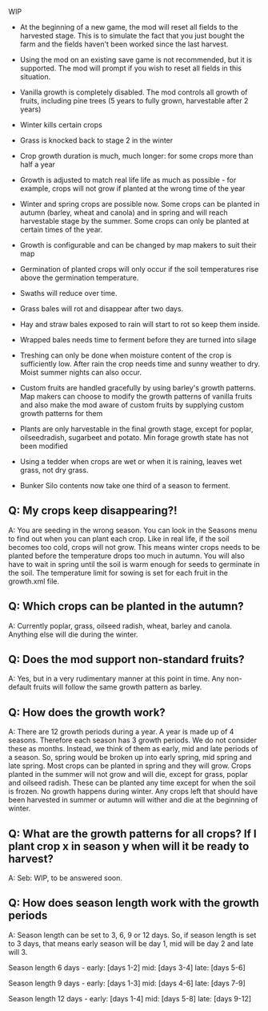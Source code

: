 WIP
- At the beginning of a new game, the mod will reset all fields to the harvested stage. This is to simulate the fact that you just bought the farm and the fields haven't been worked since the last harvest.
- Using the mod on an existing save game is not recommended, but it is supported. The mod will prompt if you wish to reset all fields in this situation.
- Vanilla growth is completely disabled. The mod controls all growth of fruits, including pine trees (5 years to fully grown, harvestable after 2 years)
- Winter kills certain crops
- Grass is knocked back to stage 2 in the winter
- Crop growth duration is much, much longer: for some crops more than half a year
- Growth is adjusted to match real life life as much as possible - for example, crops will not grow if planted at the wrong time of the year
- Winter and spring crops are possible now. Some crops can be planted in autumn (barley, wheat and canola) and in spring and will reach harvestable stage by the summer. Some crops can only be planted at certain times of the year.
- Growth is configurable and can be changed by map makers to suit their map
- Germination of planted crops will only occur if the soil temperatures rise above the germination temperature.
- Swaths will reduce over time.
- Grass bales will rot and disappear after two days.
- Hay and straw bales exposed to rain will start to rot so keep them inside.
- Wrapped bales needs time to ferment before they are turned into silage
- Treshing can only be done when moisture content of the crop is sufficiently low. After rain the crop needs time and sunny weather to dry. Moist summer nights can also occur.
- Custom fruits are handled gracefully by using barley's growth patterns. Map makers can choose to modify the growth patterns of vanilla fruits and also make the mod aware of custom fruits by supplying custom growth patterns for them
- Plants are only harvestable in the final growth stage, except for poplar, oilseedradish, sugarbeet and potato. Min forage growth state has not been modified
- Using a tedder when crops are wet or when it is raining, leaves wet grass, not dry grass.

- Bunker Silo contents now take one third of a season to ferment.


## Q: My crops keep disappearing?!
A: You are seeding in the wrong season. You can look in the Seasons menu to find out when you can plant each crop. Like in real life, if the soil becomes too cold, crops will not grow. This means winter crops needs to be planted before the temperature drops too much in autumn. You will also have to wait in spring until the soil is warm enough for seeds to germinate in the soil. The temperature limit for sowing is set for each fruit in the growth.xml file. 

## Q: Which crops can be planted in the autumn?
A: Currently poplar, grass, oilseed radish, wheat, barley and canola. Anything else will die during the winter. 

## Q: Does the mod support non-standard fruits?
A: Yes, but in a very rudimentary manner at this point in time. Any non-default fruits will follow the same growth pattern as barley. 

## Q: How does the growth work?
A: There are 12 growth periods during a year. A year is made up of 4 seasons. Therefore each season has 3 growth periods. We do not consider these as months. Instead, we think of them as early, mid and late periods of a season. So, spring would be broken up into early spring, mid spring and late spring. Most crops can be planted in spring and they will grow. Crops planted in the summer will not grow and will die, except for grass, poplar and oilseed radish. These can be planted any time except for when the soil is frozen. No growth happens during winter. Any crops left that should have been harvested in summer or autumn will wither and die at the beginning of winter.  

## Q: What are the growth patterns for all crops? If I plant crop x in season y when will it be ready to harvest?
A: Seb: WIP, to be answered soon.

## Q: How does season length work with the growth periods
A: Season length can be set to 3, 6, 9 or 12 days. So, if season length is set to 3 days, that means early season will be day 1, mid will be day 2 and late will 3. 

Season length 6 days - early: [days 1-2] mid: [days 3-4] late: [days 5-6]

Season length 9 days - early: [days 1-3] mid: [days 4-6] late: [days 7-9]

Season length 12 days - early: [days 1-4] mid: [days 5-8] late: [days 9-12]
